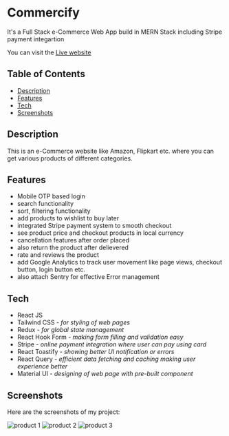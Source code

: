 # Commercify

<p>It's a Full Stack e-Commerce Web App build in MERN Stack including Stripe payment integartion</p>

You can visit the [Live website](https://commercify-client.vercel.app)  

## Table of Contents

- [Description](#description)
- [Features](#features)
- [Tech](#tech)
- [Screenshots](#screenshots)

## Description

This is an e-Commerce website like Amazon, Flipkart etc. where you can get various products of different categories.

## Features

- Mobile OTP based login
- search functionality
- sort, filtering functionality
- add products to wishlist to buy later
- integrated Stripe payment system to smooth checkout
- see product price and checkout products in local currency
- cancellation features after order placed
- also return the product after delievered
- rate and reviews the product 
- add Google Analytics to track user movement like page views, checkout button, login button etc.
- also attach Sentry for effective Error management


## Tech
<ul>
<li>React JS</li>
<li>Tailwind CSS - <i>for styling of web pages</i></li>
<li>Redux - <i>for global state management</i></li>
<li>React Hook Form - <i>making form filling and validation easy</i></li>
<li>Stripe - <i>online payment integration where user can pay using card</i></li>
<li>React Toastify - <i>showing better UI notification or errors</i></li>
<li>React Query - <i>efficient data fetching and caching making user experience better</i></li>
<li>Material UI - <i>designing of web page with pre-built component</i></li>
</ul>

## Screenshots

Here are the screenshots of my project:

![product 1](https://commercify-vercel.s3.ap-south-1.amazonaws.com/images/commercify1.png)
![product 2](https://commercify-vercel.s3.ap-south-1.amazonaws.com/images/commercify2.png)
![product 3](https://commercify-vercel.s3.ap-south-1.amazonaws.com/images/commercify3.png)
